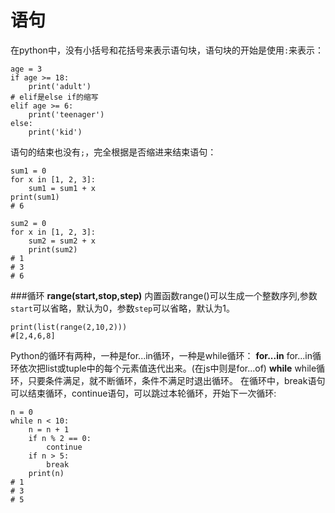 语句
===
在python中，没有小括号和花括号来表示语句块，语句块的开始是使用`:`来表示：
```
age = 3
if age >= 18:
    print('adult')
# elif是else if的缩写
elif age >= 6:
    print('teenager')
else:
    print('kid')
```
语句的结束也没有`;`，完全根据是否缩进来结束语句：
```
sum1 = 0
for x in [1, 2, 3]:
    sum1 = sum1 + x
print(sum1)
# 6

sum2 = 0
for x in [1, 2, 3]:
    sum2 = sum2 + x
    print(sum2)
# 1
# 3
# 6
```
###循环
**range(start,stop,step)**
内置函数range()可以生成一个整数序列,参数`start`可以省略，默认为0，参数`step`可以省略，默认为1。
```
print(list(range(2,10,2)))
#[2,4,6,8]
```

Python的循环有两种，一种是for...in循环，一种是while循环：
**for...in**
for...in循环依次把list或tuple中的每个元素值迭代出来。(在js中则是for...of)
**while**
while循环，只要条件满足，就不断循环，条件不满足时退出循环。
在循环中，break语句可以结束循环，continue语句，可以跳过本轮循环，开始下一次循环:
```
n = 0
while n < 10:
    n = n + 1
    if n % 2 == 0:
        continue
    if n > 5:
        break
    print(n)
# 1
# 3
# 5
```